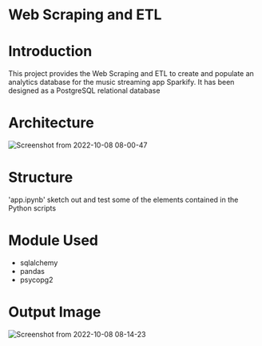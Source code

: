# Web Scraping and ETL

# Introduction
This project provides the Web Scraping and ETL to create and populate an analytics database for the music streaming app Sparkify.
It has been designed as a PostgreSQL relational database 

# Architecture
![Screenshot from 2022-10-08 08-00-47](https://user-images.githubusercontent.com/63891089/194680200-efdfb4bf-d6fa-4c66-9d2b-8c8e71e8bde8.png)

# Structure
'app.ipynb' sketch out and test some of the elements contained in the Python scripts

# Module Used
- sqlalchemy
- pandas 
- psycopg2

# Output Image
![Screenshot from 2022-10-08 08-14-23](https://user-images.githubusercontent.com/63891089/194680297-cdd3225e-d8c9-48d4-adb1-2c8b19e7d23f.png)

